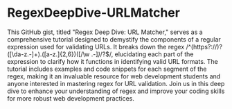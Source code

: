 # RegexDeepDive-URLMatcher
 This GitHub gist, titled "Regex Deep Dive: URL Matcher," serves as a comprehensive tutorial designed to demystify the components of a regular expression used for validating URLs. It breaks down the regex /^(https?:\/\/)?([\da-z\.-]+)\.([a-z\.]{2,6})([\/\w \.-]*)*\/?$/, elucidating each part of the expression to clarify how it functions in identifying valid URL formats. The tutorial includes examples and code snippets for each segment of the regex, making it an invaluable resource for web development students and anyone interested in mastering regex for URL validation. Join us in this deep dive to enhance your understanding of regex and improve your coding skills for more robust web development practices.
